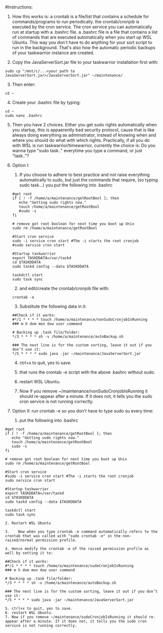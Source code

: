 #Instructions:
1. How this works is: a crontab is a file/list that contains a schedule for commands/programs to run periodically. the crontab/cronjob is executed by the cron service. The cron service you can automatically run at startup with a .bashrc file. a .bashrc file is a file that contains a list of commands that are executed automatically when you start up WSL Ubuntu. This way you don't have to do anything for your sort script to run in the background. That's also how the automatic periodic backups of your taskwarrior instance are created.

2. Copy the JavaServerSort.jar file to your taskwarrior installation first with:
```
sudo cp "/mnt/c/...<your path to JavaServerSort.jar>/JavaServerSort.jar" ~/maintenance/    
```
3. Then enter:
 ```
cd ~
```

4. Create your .bashrc file by typing:
```
cd ~
sudo nano .bashrc
```
5. Then you have 2 choices. Either you get sudo rights automatically when you startup, this is appaerently bad security protocol, cause that is like always doing everything as administrator, instead of knowing when and where you should do what with which rights. Practically, if all you do with WSL is run taskwarrior/timewarrior, currently the choice is: Do you wanna type "sudo task.." everytime you type a command, or just "task.."? 

6. Option I:
    1. If you choose to adhere to best practice and not raise everything automatically to sudo, but just the commands that require, (so typing sudo task...) you put the following into .bashrc
	```
	#get root
	if [ ! -f /home/a/maintenance/getRootBool ]; then
	   echo "Getting sudo rights now."
	   touch /home/a/maintenance/getRootBool
	   #sudo -s
	fi

	# remove got root boolean for next time you boot up Unix
	sudo rm /home/a/maintenance/getRootBool

	#Start cron service
	sudo -i service cron start #The -i starts the root cronjob
	#sudo service cron start

	#Startup taskwarrior
	export TASKDDATA=/var/taskd
	cd $TASKDDATA
	sudo taskd config --data $TASKDDATA

	taskdctl start
	sudo task sync
	```    

    2. and edit/create the crontab/cronjob file with:
    ```
	crontab -e
    ```
    3. Substitute the following data in it:
	```
	##Check if it works:
	#*/1 * * * * touch /home/a/maintenance/nonSudoCronjobIsRunning
	### m h dom mon dow user command

	# Backing up .task file/folder:
	*/3 * * * * sh -v /home/a/maintenance/autoBackup.sh

	### The next line is for the custom sorting, leave it out if you don’t use it:
	*/5 * * * * sudo java -jar ~/maintenance/JavaServerSort.jar
	```
	4. ctrl+x to quit, yes to save.
   
    5. that runs the crontab -e script with the above .bashrc without sudo. 

	6. restart WSL Ubuntu.
	7. Now if you remove ~/maintenance/nonSudoCronjobIsRunning it should re-appear after a minute. If it does not, it tells you the sudo cron service is not running correctly.

7. Option II: run crontab -e so you don't have to type sudo su every time:

	1. put the following into .bashrc
```
#get root
if [ ! -f /home/a/maintenance/getRootBool ]; then
   echo "Getting sudo rights now."
   touch /home/a/maintenance/getRootBool
   sudo -s
fi

# remove got root boolean for next time you boot up Unix
sudo rm /home/a/maintenance/getRootBool

#Start cron service
#sudo -i service cron start #The -i starts the root cronjob
sudo service cron start

#Startup taskwarrior
export TASKDDATA=/var/taskd
cd $TASKDDATA
sudo taskd config --data $TASKDDATA

taskdctl start
sudo task sync
```	
	2. Restart WSL Ubuntu
	    
	3.    Now when you type crontab -e command automatically refers to the crontab that was called with "sudo crontab -e" in the non-raised/normal permission profile.

	4. Hence modify the crontab -e of the raised permission profile as well by setting it to:
```
##Check if it works:
#*/1 * * * * touch /home/a/maintenance/sudoCronjobIsRunning
### m h dom mon dow user command

# Backing up .task file/folder:
*/3 * * * * sh -v /home/a/maintenance/autoBackup.sh

### The next line is for the custom sorting, leave it out if you don’t use it:
*/5 * * * * sudo java -jar ~/maintenance/JavaServerSort.jar
``` 
	5. ctrl+x to quit, yes to save.
	6. restart WSL Ubuntu.
	7. Now if you remove ~/maintenance/sudoCronjobIsRunning it should re-appear after a minute. If it does not, it tells you the sudo cron service is not running correctly.